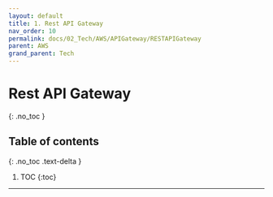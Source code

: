 ```yaml
---
layout: default
title: 1. Rest API Gateway
nav_order: 10
permalink: docs/02_Tech/AWS/APIGateway/RESTAPIGateway
parent: AWS
grand_parent: Tech
---
```


# Rest API Gateway
{: .no_toc }

## Table of contents
{: .no_toc .text-delta }

1. TOC
{:toc}

---

